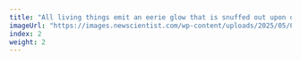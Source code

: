 ```yaml
---
title: "All living things emit an eerie glow that is snuffed out upon death"
imageUrl: "https://images.newscientist.com/wp-content/uploads/2025/05/09144248/SEI_250569734.jpg?width=788"
index: 2
weight: 2
---
```

